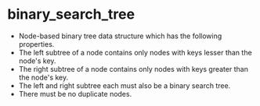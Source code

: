 # binary_search_tree

* Node-based binary tree data structure which has the following properties.  
* The left subtree of a node contains only nodes with keys lesser than the node's key.  
* The right subtree of a node contains only nodes with keys greater than the node's key.  
* The left and right subtree each must also be a binary search tree.  
* There must be no duplicate nodes.  
